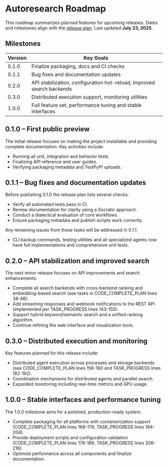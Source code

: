 # Autoresearch Roadmap

This roadmap summarizes planned features for upcoming releases. Dates and milestones align with the [release plan](docs/release_plan.md).
Last updated **July 23, 2025**.

## Milestones

| Version | Key Goals |
| ------- | --------- |
| 0.1.0 | Finalize packaging, docs and CI checks |
| 0.1.1 | Bug fixes and documentation updates |
| 0.2.0 | API stabilization, configuration hot-reload, improved search backends |
| 0.3.0 | Distributed execution support, monitoring utilities |
| 1.0.0 | Full feature set, performance tuning and stable interfaces |

## 0.1.0 – First public preview

The initial release focuses on making the project installable and providing
complete documentation. Key activities include:

- Running all unit, integration and behavior tests.
- Finalizing API reference and user guides.
- Verifying packaging metadata and TestPyPI uploads.

## 0.1.1 – Bug fixes and documentation updates

Before publishing 0.1.0 the release plan lists several checks:
- Verify all automated tests pass in CI.
- Review documentation for clarity using a Socratic approach.
- Conduct a dialectical evaluation of core workflows.
- Ensure packaging metadata and publish scripts work correctly.

Any remaining issues from these tasks will be addressed in 0.1.1.
- CLI backup commands, testing utilities and all specialized agents now have
  full implementations and comprehensive unit tests.

## 0.2.0 – API stabilization and improved search

The next minor release focuses on API improvements and search enhancements:
- Complete all search backends with cross-backend ranking and embedding-based search (see tasks in CODE_COMPLETE_PLAN lines 38-46).
- Add streaming responses and webhook notifications to the REST API (implemented per TASK_PROGRESS lines 143-150).
- Support hybrid keyword/semantic search and a unified ranking algorithm.
- Continue refining the web interface and visualization tools.

## 0.3.0 – Distributed execution and monitoring

Key features planned for this release include:
- Distributed agent execution across processes and storage backends (see CODE_COMPLETE_PLAN lines 156-160 and TASK_PROGRESS lines 182-192).
- Coordination mechanisms for distributed agents and parallel search.
- Expanded monitoring including real-time metrics and GPU usage.

## 1.0.0 – Stable interfaces and performance tuning

The 1.0.0 milestone aims for a polished, production-ready system:
- Complete packaging for all platforms with containerization support (CODE_COMPLETE_PLAN lines 168-176; TASK_PROGRESS lines 194-204).
- Provide deployment scripts and configuration validation (CODE_COMPLETE_PLAN lines 178-186; TASK_PROGRESS lines 206-216).
- Optimize performance across all components and finalize documentation.

